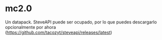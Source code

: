 # mc2.0
Un datapack. SteveAPI puede ser ocupado, por lo que puedes descargarlo opcionalmente por ahora (https://github.com/tacozyt/steveapi/releases/latest)

